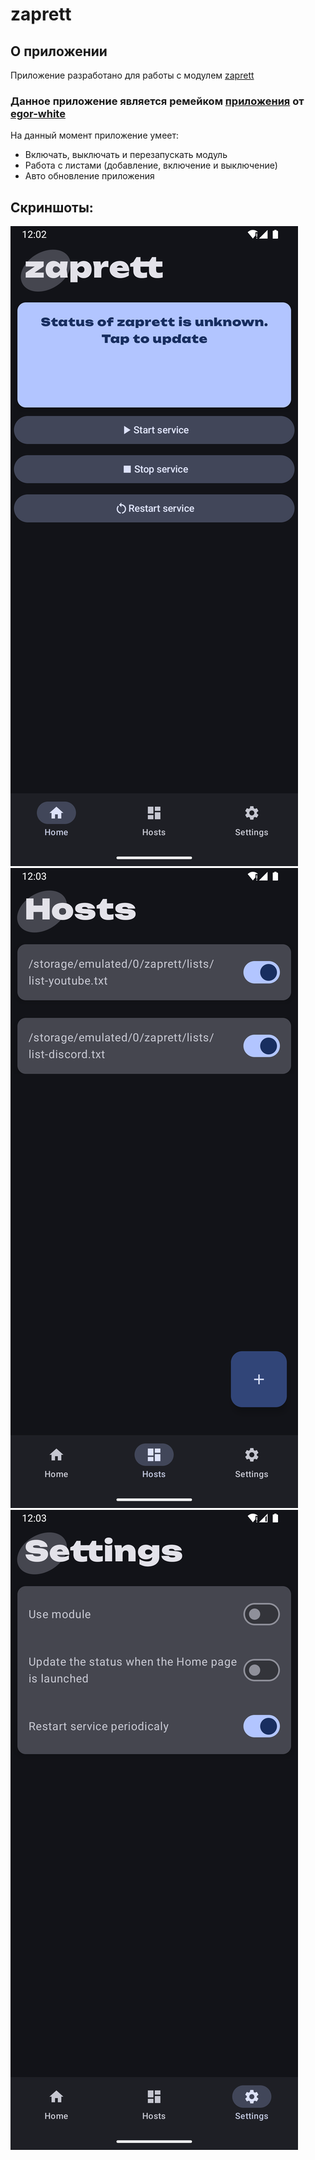 # zaprett
## О приложении
Приложение разработано для работы с модулем [zaprett](https://github.com/egor-white/zaprett)
### Данное приложение является ремейком [приложения](https://github.com/egor-white/zaprett-app) от [egor-white](https://github.com/egor-white)

На данный момент приложение умеет:
* Включать, выключать и перезапускать модуль
* Работа с листами (добавление, включение и выключение)
* Авто обновление приложения

## Скриншоты:
![Главная страница](images/1.png)
![Хосты](images/2.png)
![Настройки](images/3.png)

